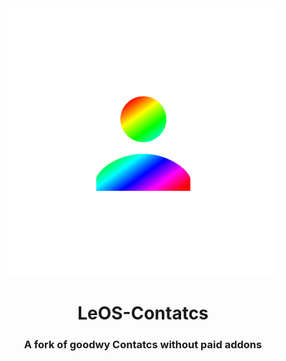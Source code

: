 <div align="center">

<img width="" src="app/src/main/res/mipmap-xxxhdpi/ic_launcher_foreground.webp" alt="LeOS_Contacts" align="center">

# LeOS-Contatcs

### A fork of goodwy Contatcs without paid addons

<div align="left">
